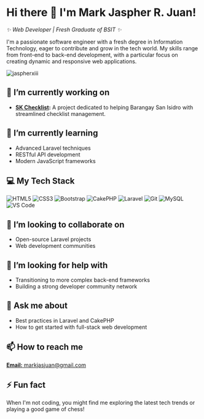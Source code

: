 <h1>Hi there 👋 I'm Mark Jaspher R. Juan!</h1>

<p>
  <em>✨ Web Developer | Fresh Graduate of BSIT ✨</em>
</p>

<p>
  I'm a passionate software engineer with a fresh degree in Information Technology, eager to contribute and grow in the tech world. My skills range from front-end to back-end development, with a particular focus on creating dynamic and responsive web applications.
</p>

<p align="left"> <img src="https://komarev.com/ghpvc/?username=jaspherxiii&label=Profile%20views&color=0e75b6&style=flat" alt="jaspherxiii" /> </p>

<h2>🔭 I’m currently working on</h2>

<ul>
  <li>
    <strong><a href="https://stgo-sanisidro-skchecklist.com/">SK Checklist</a>:</strong> A project dedicated to helping Barangay San Isidro with streamlined checklist management.
  </li>
</ul>

<h2>🌱 I’m currently learning</h2>

<ul>
  <li>Advanced Laravel techniques</li>
  <li>RESTful API development</li>
  <li>Modern JavaScript frameworks</li>
</ul>

<h2>💻 My Tech Stack</h2>

<p>
  <img src="https://img.shields.io/badge/HTML5-E34F26?style=for-the-badge&logo=html5&logoColor=white" alt="HTML5" />
  <img src="https://img.shields.io/badge/CSS3-1572B6?style=for-the-badge&logo=css3&logoColor=white" alt="CSS3" />
  <img src="https://img.shields.io/badge/Bootstrap-563D7C?style=for-the-badge&logo=bootstrap&logoColor=white" alt="Bootstrap" />
  <img src="https://img.shields.io/badge/CakePHP-D33C43?style=for-the-badge&logo=cakephp&logoColor=white" alt="CakePHP" />
  <img src="https://img.shields.io/badge/Laravel-FF2D20?style=for-the-badge&logo=laravel&logoColor=white" alt="Laravel" />
  <img src="https://img.shields.io/badge/Git-F05032?style=for-the-badge&logo=git&logoColor=white" alt="Git" />
  <img src="https://img.shields.io/badge/MySQL-4479A1?style=for-the-badge&logo=mysql&logoColor=white" alt="MySQL" />
  <img src="https://img.shields.io/badge/Visual_Studio_Code-0078D4?style=for-the-badge&logo=visual%20studio%20code&logoColor=white" alt="VS Code" />
</p>

<h2>👯 I’m looking to collaborate on</h2>

<ul>
  <li>Open-source Laravel projects</li>
  <li>Web development communities</li>
</ul>

<h2>🤔 I’m looking for help with</h2>

<ul>
  <li>Transitioning to more complex back-end frameworks</li>
  <li>Building a strong developer community network</li>
</ul>

<h2>💬 Ask me about</h2>

<ul>
  <li>Best practices in Laravel and CakePHP</li>
  <li>How to get started with full-stack web development</li>
</ul>

<h2>📫 How to reach me</h2>

<p>
  <a href="mailto:markjasjuan@gmail.com"><strong>Email:</strong> markjasjuan@gmail.com</a><br>
</p>

<h2>⚡ Fun fact</h2>

<p>When I'm not coding, you might find me exploring the latest tech trends or playing a good game of chess!</p>


